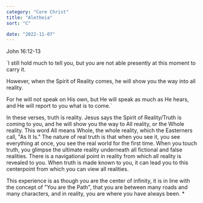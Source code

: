 ```yaml
---
category: "Core Christ" 
title: "Aletheia"
sort: "C" 

date: "2022-11-07"
---
```

John 16:12-13

`I still hold much to tell you, but you are not able presently at this moment to carry it.

However, when the Spirit of Reality comes, he will show you the way into all reality.

For he will not speak on His own, but He will speak as much as He hears, and He will report to you what is to come.`

In these verses, truth is reality. Jesus says the Spirit of Reality/Truth is coming to you, and he will show you the way to All reality, or the Whole reality. This word All means Whole, the whole reality, which the Easterners call, "As It Is." The nature of real truth is that when you see it, you see everything at once, you see the real world for the first time. When you touch truth, you glimpse the ultimate reality underneath all fictional and false realities.
There is a navigational point in reality from which all reality is revealed to you. When truth is made known to you, it can lead you to this centerpoint from which you can view all realities.

This experience is as though you are the center of infinity, it is in line with the concept of "You are the Path", that you are between many roads and many characters, and in reality, you are where you have always been. *